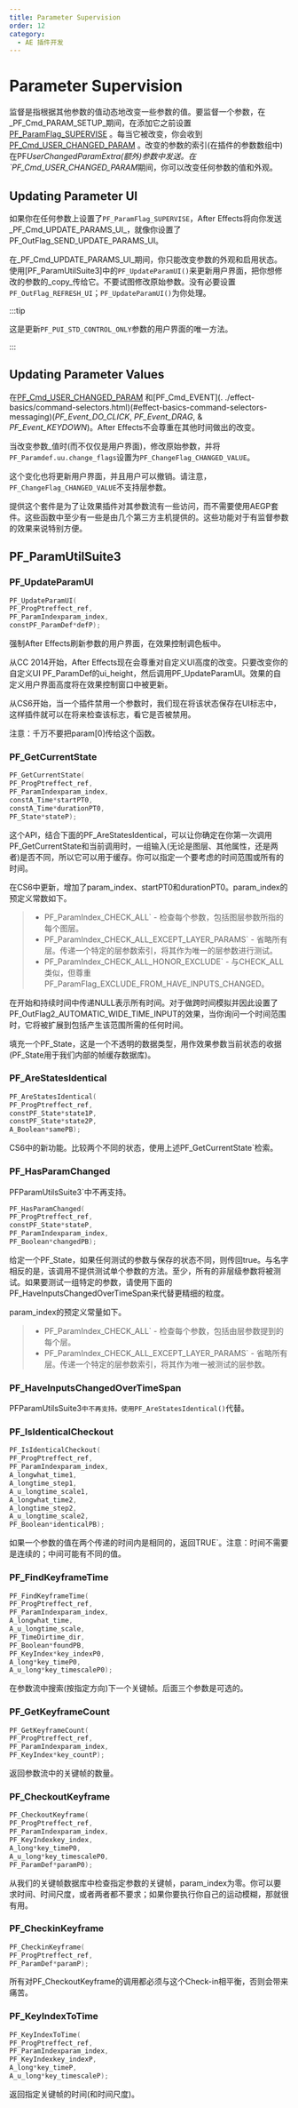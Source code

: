 ```yaml
---
title: Parameter Supervision
order: 12
category:
  - AE 插件开发
---
```

# Parameter Supervision

监督是指根据其他参数的值动态地改变一些参数的值。要监督一个参数，在_PF_Cmd_PARAM_SETUP_期间，在添加它之前设置[PF_ParamFlag_SUPERVISE](.../effect-basics/PF_ParamDef.html)  。每当它被改变，你会收到[PF_Cmd_USER_CHANGED_PARAM](.../effect-basics/command-selectors.html) 。改变的参数的索引(在插件的参数数组中)在PF*UserChangedParamExtra(额外)参数中发送。在 `PF_Cmd_USER_CHANGED_PARAM*期间，你可以改变任何参数的值和外观。

## Updating Parameter UI

如果你在任何参数上设置了`PF_ParamFlag_SUPERVISE`，After Effects将向你发送_PF_Cmd_UPDATE_PARAMS_UI_，就像你设置了PF_OutFlag_SEND_UPDATE_PARAMS_UI。

在_PF_Cmd_UPDATE_PARAMS_UI_期间，你只能改变参数的外观和启用状态。使用[PF_ParamUtilSuite3]中的`PF_UpdateParamUI()`来更新用户界面，把你想修改的参数的_copy_传给它。不要试图修改原始参数。没有必要设置`PF_OutFlag_REFRESH_UI`；`PF_UpdateParamUI()`为你处理。

:::tip

这是更新`PF_PUI_STD_CONTROL_ONLY`参数的用户界面的唯一方法。

:::

## Updating Parameter Values

在[PF_Cmd_USER_CHANGED_PARAM](../effect-basics/command-selectors.html) 和[PF_Cmd_EVENT](. ./effect-basics/command-selectors.html)(#effect-basics-command-selectors-messaging)(_PF_Event_DO_CLICK_, _PF_Event_DRAG_, & _PF_Event_KEYDOWN_)。After Effects不会尊重在其他时间做出的改变。

当改变参数_值时(而不仅仅是用户界面)，修改原始参数，并将`PF_Paramdef.uu.change_flags`设置为`PF_ChangeFlag_CHANGED_VALUE`。

这个变化也将更新用户界面，并且用户可以撤销。请注意，`PF_ChangeFlag_CHANGED_VALUE`不支持层参数。

提供这个套件是为了让效果插件对其参数流有一些访问，而不需要使用AEGP套件。这些函数中至少有一些是由几个第三方主机提供的。这些功能对于有监督参数的效果来说特别方便。

## PF_ParamUtilSuite3

### PF_UpdateParamUI

```cpp
PF_UpdateParamUI(
PF_ProgPtreffect_ref,
PF_ParamIndexparam_index,
constPF_ParamDef*defP);
```

强制After Effects刷新参数的用户界面，在效果控制调色板中。

从CC 2014开始，After Effects现在会尊重对自定义UI高度的改变。只要改变你的自定义UI PF_ParamDef的ui_height，然后调用PF_UpdateParamUI。效果的自定义用户界面高度将在效果控制窗口中被更新。

从CS6开始，当一个插件禁用一个参数时，我们现在将该状态保存在UI标志中，这样插件就可以在将来检查该标志，看它是否被禁用。

注意：千万不要把param[0]传给这个函数。

### PF_GetCurrentState

```cpp
PF_GetCurrentState(
PF_ProgPtreffect_ref,
PF_ParamIndexparam_index,
constA_Time*startPT0,
constA_Time*durationPT0,
PF_State*stateP);
```

这个API，结合下面的PF_AreStatesIdentical，可以让你确定在你第一次调用PF_GetCurrentState和当前调用时，一组输入(无论是图层、其他属性，还是两者)是否不同，所以它可以用于缓存。你可以指定一个要考虑的时间范围或所有的时间。

在CS6中更新，增加了param_index、startPT0和durationPT0。param_index的预定义常数如下。

> - PF_ParamIndex_CHECK_ALL` - 检查每个参数，包括图层参数所指的每个图层。
> - PF_ParamIndex_CHECK_ALL_EXCEPT_LAYER_PARAMS` - 省略所有层。传递一个特定的层参数索引，将其作为唯一的层参数进行测试。
> - PF_ParamIndex_CHECK_ALL_HONOR_EXCLUDE` - 与CHECK_ALL类似，但尊重PF_ParamFlag_EXCLUDE_FROM_HAVE_INPUTS_CHANGED。

在开始和持续时间中传递NULL表示所有时间。对于做跨时间模拟并因此设置了PF_OutFlag2_AUTOMATIC_WIDE_TIME_INPUT的效果，当你询问一个时间范围时，它将被扩展到包括产生该范围所需的任何时间。

填充一个PF_State，这是一个不透明的数据类型，用作效果参数当前状态的收据(PF_State用于我们内部的帧缓存数据库)。

### PF_AreStatesIdentical

```cpp
PF_AreStatesIdentical(
PF_ProgPtreffect_ref,
constPF_State*state1P,
constPF_State*state2P,
A_Boolean*samePB);
```

CS6中的新功能。比较两个不同的状态，使用上述PF_GetCurrentState`检索。

### PF_HasParamChanged

PFParamUtilsSuite3`中不再支持。

```cpp
PF_HasParamChanged(
PF_ProgPtreffect_ref,
constPF_State*stateP,
PF_ParamIndexparam_index,
PF_Boolean*changedPB);
```

给定一个PF_State，如果任何测试的参数与保存的状态不同，则传回true。与名字相反的是，该调用不提供测试单个参数的方法。至少，所有的非层级参数将被测试。如果要测试一组特定的参数，请使用下面的PF_HaveInputsChangedOverTimeSpan来代替更精细的粒度。

param_index的预定义常量如下。

> - PF_ParamIndex_CHECK_ALL` - 检查每个参数，包括由层参数提到的每个层。
> - PF_ParamIndex_CHECK_ALL_EXCEPT_LAYER_PARAMS` - 省略所有层。传递一个特定的层参数索引，将其作为唯一被测试的层参数。

### PF_HaveInputsChangedOverTimeSpan

PFParamUtilsSuite3`中不再支持。使用PF_AreStatesIdentical()`代替。

### PF_IsIdenticalCheckout

```cpp
PF_IsIdenticalCheckout(
PF_ProgPtreffect_ref,
PF_ParamIndexparam_index,
A_longwhat_time1,
A_longtime_step1,
A_u_longtime_scale1,
A_longwhat_time2,
A_longtime_step2,
A_u_longtime_scale2,
PF_Boolean*identicalPB);
```

如果一个参数的值在两个传递的时间内是相同的，返回TRUE`。注意：时间不需要是连续的；中间可能有不同的值。

### PF_FindKeyframeTime

```cpp
PF_FindKeyframeTime(
PF_ProgPtreffect_ref,
PF_ParamIndexparam_index,
A_longwhat_time,
A_u_longtime_scale,
PF_TimeDirtime_dir,
PF_Boolean*foundPB,
PF_KeyIndex*key_indexP0,
A_long*key_timeP0,
A_u_long*key_timescaleP0);
```

在参数流中搜索(按指定方向)下一个关键帧。后面三个参数是可选的。

### PF_GetKeyframeCount

```cpp
PF_GetKeyframeCount(
PF_ProgPtreffect_ref,
PF_ParamIndexparam_index,
PF_KeyIndex*key_countP);
```

返回参数流中的关键帧的数量。

### PF_CheckoutKeyframe

```cpp
PF_CheckoutKeyframe(
PF_ProgPtreffect_ref,
PF_ParamIndexparam_index,
PF_KeyIndexkey_index,
A_long*key_timeP0,
A_u_long*key_timescaleP0,
PF_ParamDef*paramP0);
```

从我们的关键帧数据库中检查指定参数的关键帧，param_index为零。你可以要求时间、时间尺度，或者两者都不要求；如果你要执行你自己的运动模糊，那就很有用。

### PF_CheckinKeyframe

```cpp
PF_CheckinKeyframe(
PF_ProgPtreffect_ref,
PF_ParamDef*paramP);
```

所有对PF_CheckoutKeyframe的调用都必须与这个Check-in相平衡，否则会带来痛苦。

### PF_KeyIndexToTime

```cpp
PF_KeyIndexToTime(
PF_ProgPtreffect_ref,
PF_ParamIndexparam_index,
PF_KeyIndexkey_indexP,
A_long*key_timeP,
A_u_long*key_timescaleP);
```

返回指定关键帧的时间(和时间尺度)。